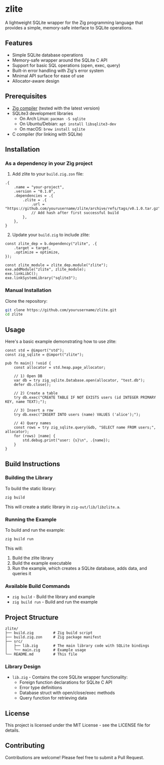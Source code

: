 # zlite

A lightweight SQLite wrapper for the Zig programming language that provides a simple, memory-safe interface to SQLite operations.

## Features

- Simple SQLite database operations
- Memory-safe wrapper around the SQLite C API
- Support for basic SQL operations (open, exec, query)
- Built-in error handling with Zig's error system
- Minimal API surface for ease of use
- Allocator-aware design

## Prerequisites

- [Zig compiler](https://ziglang.org/download/) (tested with the latest version)
- SQLite3 development libraries
  - On Arch Linux: `pacman -S sqlite`
  - On Ubuntu/Debian: `apt install libsqlite3-dev`
  - On macOS: `brew install sqlite`
- C compiler (for linking with SQLite)

## Installation

### As a dependency in your Zig project

1. Add zlite to your `build.zig.zon` file:

```zig
.{
    .name = "your-project",
    .version = "0.1.0",
    .dependencies = .{
        .zlite = .{
            .url = "https://github.com/yourusername/zlite/archive/refs/tags/v0.1.0.tar.gz",
            // Add hash after first successful build
        },
    },
}
```

2. Update your `build.zig` to include zlite:

```zig
const zlite_dep = b.dependency("zlite", .{
    .target = target,
    .optimize = optimize,
});

const zlite_module = zlite_dep.module("zlite");
exe.addModule("zlite", zlite_module);
exe.linkLibC();
exe.linkSystemLibrary("sqlite3");
```

### Manual Installation

Clone the repository:

```bash
git clone https://github.com/yourusername/zlite.git
cd zlite
```

## Usage

Here's a basic example demonstrating how to use zlite:

```zig
const std = @import("std");
const zig_sqlite = @import("zlite");

pub fn main() !void {
    const allocator = std.heap.page_allocator;

    // 1) Open DB
    var db = try zig_sqlite.Database.open(allocator, "test.db");
    defer db.close();

    // 2) Create a table
    try db.exec("CREATE TABLE IF NOT EXISTS users (id INTEGER PRIMARY KEY, name TEXT);");

    // 3) Insert a row
    try db.exec("INSERT INTO users (name) VALUES ('alice');");

    // 4) Query names
    const rows = try zig_sqlite.query(&db, "SELECT name FROM users;", allocator);
    for (rows) |name| {
        std.debug.print("user: {s}\n", .{name});
    }
}
```

## Build Instructions

### Building the Library

To build the static library:

```bash
zig build
```

This will create a static library in `zig-out/lib/libzlite.a`.

### Running the Example

To build and run the example:

```bash
zig build run
```

This will:
1. Build the zlite library
2. Build the example executable
3. Run the example, which creates a SQLite database, adds data, and queries it

### Available Build Commands

- `zig build` - Build the library and example
- `zig build run` - Build and run the example

## Project Structure

```
zlite/
├── build.zig         # Zig build script
├── build.zig.zon     # Zig package manifest
├── src/
│   ├── lib.zig       # The main library code with SQLite bindings
│   └── main.zig      # Example usage
└── README.md         # This file
```

### Library Design

- `lib.zig` - Contains the core SQLite wrapper functionality:
  - Foreign function declarations for SQLite C API
  - Error type definitions
  - Database struct with open/close/exec methods
  - Query function for retrieving data

## License

This project is licensed under the MIT License - see the LICENSE file for details.

## Contributing

Contributions are welcome! Please feel free to submit a Pull Request.

